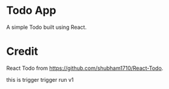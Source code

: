 # Todo App
A simple Todo built using React.

# Credit
React Todo from https://github.com/shubham1710/React-Todo.

this is trigger
trigger run
v1
